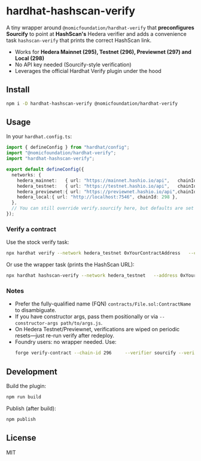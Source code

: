 
# hardhat-hashscan-verify

A tiny wrapper around `@nomicfoundation/hardhat-verify` that **preconfigures Sourcify** to point at **HashScan's** Hedera verifier and adds a convenience task `hashscan-verify` that prints the correct HashScan link.

- Works for **Hedera Mainnet (295), Testnet (296), Previewnet (297) and Local (298)**
- No API key needed (Sourcify-style verification)
- Leverages the official Hardhat Verify plugin under the hood

## Install

```bash
npm i -D hardhat-hashscan-verify @nomicfoundation/hardhat-verify
```

## Usage

In your `hardhat.config.ts`:

```ts
import { defineConfig } from "hardhat/config";
import "@nomicfoundation/hardhat-verify";
import "hardhat-hashscan-verify";

export default defineConfig({
  networks: {
    hedera_mainnet:   { url: "https://mainnet.hashio.io/api",   chainId: 295 },
    hedera_testnet:   { url: "https://testnet.hashio.io/api",   chainId: 296 },
    hedera_previewnet:{ url: "https://previewnet.hashio.io/api",chainId: 297 },
    hedera_local:{ url: "http://localhost:7546", chainId: 298 },
  },
  // You can still override verify.sourcify here, but defaults are set for HashScan.
});
```

### Verify a contract

Use the stock verify task:

```bash
npx hardhat verify --network hedera_testnet 0xYourContractAddress   --contract contracts/MyContract.sol:MyContract
```

Or use the wrapper task (prints the HashScan URL):

```bash
npx hardhat hashscan-verify --network hedera_testnet   --address 0xYourContractAddress   --contract contracts/MyContract.sol:MyContract
```

### Notes

- Prefer the fully-qualified name (FQN) `contracts/File.sol:ContractName` to disambiguate.
- If you have constructor args, pass them positionally or via `--constructor-args path/to/args.js`.
- On Hedera Testnet/Previewnet, verifications are wiped on periodic resets—just re-run verify after redeploy.
- Foundry users: no wrapper needed. Use:
  ```bash
  forge verify-contract --chain-id 296     --verifier sourcify --verifier-url https://server-verify/hashscan.io     <ADDRESS> src/MyContract.sol:ContractName
  ```

## Development

Build the plugin:

```bash
npm run build
```

Publish (after build):

```bash
npm publish
```

## License

MIT
